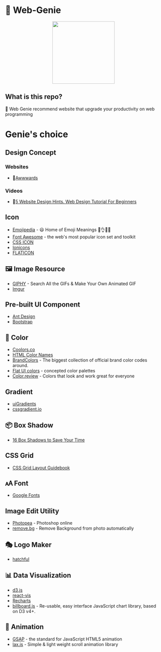 # 🧞 Web-Genie

<p align="center">
  <img src="https://emojipedia-us.s3.dualstack.us-west-1.amazonaws.com/thumbs/120/facebook/158/genie_1f9de.png" width="200px"/>
</p>

## What is this repo?

🧞 Web Genie recommend website that upgrade your productivity on web programming

# Genie's choice

## Design Concept
### Websites
- 📜[Awwwards](https://www.awwwards.com/)
### Videos
- 🎥[5 Website Design Hints. Web Design Tutorial For Beginners](https://www.youtube.com/watch?v=j2G1IUpRiPY)

## Icon
- [Emojipedia](https://emojipedia.org/) - 😃 Home of Emoji Meanings 💁👌🎍😍
- [Font Awesome](https://fontawesome.com/) - the web's most popular icon set and toolkit
- [CSS ICON](https://cssicon.space/#/)
- [Ionicons](https://ionicons.com/)
- [FLATICON](https://www.flaticon.com)

## 🖼️ Image Resource
- [GIPHY](https://giphy.com/) - Search All the GIFs & Make Your Own Animated GIF
- [Imgur](https://imgur.com/)

## Pre-built UI Component
- [Ant Design](https://ant.design/)
- [Bootstrap](https://getbootstrap.com/)

## 🌈 Color
- [Coolors.co](https://coolors.co)
- [HTML Color Names](https://www.w3schools.com/colors/colors_names.asp)
- [BrandColors](https://brandcolors.net/) - The biggest collection of official brand color codes around.
- [Flat UI colors](https://flatuicolors.com/) - concepted color palettes
- [Color.review](https://color.review/) - Colors that look and work great for everyone

## Gradient
- [uiGradients](https://uigradients.com/)
- [cssgradient.io](https://cssgradient.io/)

## 📦 Box Shadow
- [16 Box Shadows to Save Your Time](http://cssdeck.com/labs/16-box-shadows-to-save-your-time/)

## CSS Grid
- [CSS Grid Layout Guidebook](https://uid.gitbook.io/css-grid)

## 🗚 Font
- [Google Fonts](https://fonts.google.com)

## Image Edit Utility
- [Photopea](https://www.photopea.com/) - Photoshop online
- [remove.bg](https://www.remove.bg/) - Remove Background from photo automatically

## 🎭 Logo Maker
- [hatchful](https://hatchful.shopify.com/)

## 📊 Data Visualization
- [d3.js](https://d3js.org/)
- [react-vis](https://d3js.org/)
- [Recharts](http://recharts.org/en-US/)
- [billboard.js](https://naver.github.io/billboard.js/) - Re-usable, easy interface JavaScript chart library, based on D3 v4+.

## 💫 Animation
- [GSAP](https://greensock.com/gsap) - the standard for JavaScript HTML5 animation
- [lax.js](https://github.com/alexfoxy/laxxx) - Simple & light weight scroll animation library
